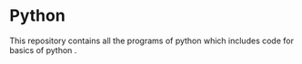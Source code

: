 # Python
This repository contains all the programs of python which includes  code for basics of python .
